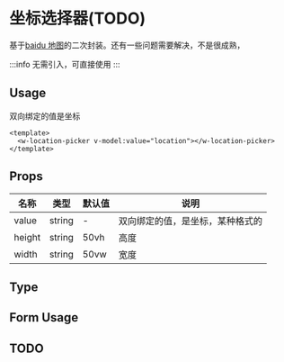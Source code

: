 # 坐标选择器(TODO)

基于[baidu 地图](https://lbsyun.baidu.com/products/map)的二次封装。还有一些问题需要解决，不是很成熟，

:::info
无需引入，可直接使用
:::

## Usage

双向绑定的值是坐标

```vue
<template>
  <w-location-picker v-model:value="location"></w-location-picker>
</template>
```

## Props

| 名称   | 类型   | 默认值 | 说明                             |
| ------ | ------ | ------ | -------------------------------- |
| value  | string | -      | 双向绑定的值，是坐标，某种格式的 |
| height | string | 50vh   | 高度                             |
| width  | string | 50vw   | 宽度                             |

## Type

## Form Usage

## TODO
